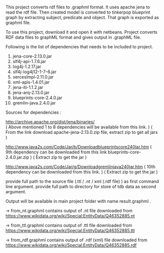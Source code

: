 This project converts  rdf files to .graphml format. It uses apache jena to read the rdf file. Then created model is converted 
to tinkerpop blueprint graph by extracting subject, predicate and object. That graph is exported as graphml file.

To use this project, download it and open it with netbeans.
Project converts RDF data files to graphML format and gives output in .graphML file.

Following is the list of dependencies that needs to be included to project.

1)  jena-core-2.13.0.jar
2)  slf4j-api-1.7.6.jar
3)  log4j-1.2.17.jar
4)  slf4j-log4j12-1-7-6.jar
5)  xercesImpl-2.11.0.jar
6)  xml-apis-1.4.01.jar
7)  jena-iti-1.1.2.jar
8)  jena-arq-2.13.0.jar
9)  blueprints-core-2.4.0.jar
10) gremlin-java.2.4.0.jar

Sources for dependencies :

http://archive.apache.org/dist/jena/binaries/  
( Above mentioned 1 to 8 dependencies will be available from this link. )
( From the link download apache-jena-2.13.0.zip file, extract zip to get all jars )
                                               
http://www.java2s.com/Code/Jar/b/Downloadblueprintscore240jar.htm
( 9th dependency can be downloaded from this link blueprints-core-2.4.0.jar.zip )
( Extract zip to get the jar )

http://www.java2s.com/Code/Jar/g/Downloadgremlinjava240jar.htm
( 10th dependency can be downloaded from this link. )
( Extract zip to get the jar )

provide full path to the source file (.ttl / .nt / xml (.rdf file) ) as first command line argument.
provide full path to directory for store of tdb data as second argument.

Output will be available in main project folder with name result.graphml .

-> from_nt.graphml contains output of .nt file downloaded from https://www.wikidata.org/wiki/Special:EntityData/Q46352885.nt

-> from_ttl.graphml contains output of .ttl file downloaded from https://www.wikidata.org/wiki/Special:EntityData/Q46352885.ttl

-> from_rdf.graphml contains output of .rdf (xml) file downloaded from https://www.wikidata.org/wiki/Special:EntityData/Q46352885.rdf
